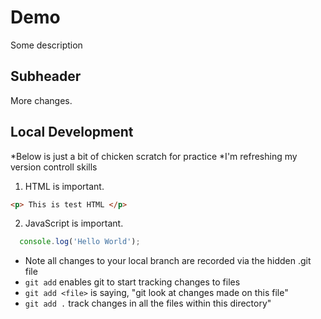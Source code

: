 # Demo 

Some description

## Subheader

More changes. 

## Local Development

*Below is just a bit of chicken scratch for practice
*I'm refreshing my version controll skills

1. HTML is important. 
```html
<p> This is test HTML </p>
```
2. JavaScript is important. 
```js
  console.log('Hello World');
```

* Note all changes to your local branch are recorded via the hidden .git file
* `git add` <filename> enables git to start tracking changes to files 
* `git add <file>` is saying, "git look at changes made on this file"
* `git add .` track changes in all the files within this directory"



